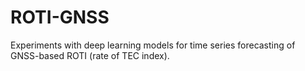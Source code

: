 # ROTI-GNSS

Experiments with deep learning models for time series forecasting of GNSS-based ROTI (rate of TEC index).

